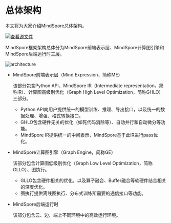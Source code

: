 # 总体架构

本文将为大家介绍MindSpore总体架构。

[![查看源文件](./_static/logo_source.png)](https://gitee.com/mindspore/docs/blob/r0.3/docs/source_zh_cn/architecture.md)

MindSpore框架架构总体分为MindSpore前端表示层、MindSpore计算图引擎和MindSpore后端运行时三层。

![architecture](./images/architecture.png)

- MindSpore前端表示层（Mind Expression，简称ME）

  该部分包含Python API、MindSpore IR（Intermediate representation，简称IR）、计算图高级别优化（Graph High Level Optimization，简称GHLO）三部分。
  - Python API向用户提供统一的模型训练、推理、导出接口，以及统一的数据处理、增强、格式转换接口。
  - GHLO包含硬件无关的优化（如死代码消除等）、自动并行和自动微分等功能。
  - MindSpore IR提供统一的中间表示，MindSpore基于此IR进行pass优化。

- MindSpore计算图引擎（Graph Engine，简称GE）

  该部分包含计算图低级别优化（Graph Low Level Optimization，简称GLLO）、图执行。
  - GLLO包含硬件相关的优化，以及算子融合、Buffer融合等软硬件结合相关的深度优化。
  - 图执行提供离线图执行、分布式训练所需要的通信接口等功能。

- MindSpore后端运行时

  该部分包含云、边、端上不同环境中的高效运行环境。
